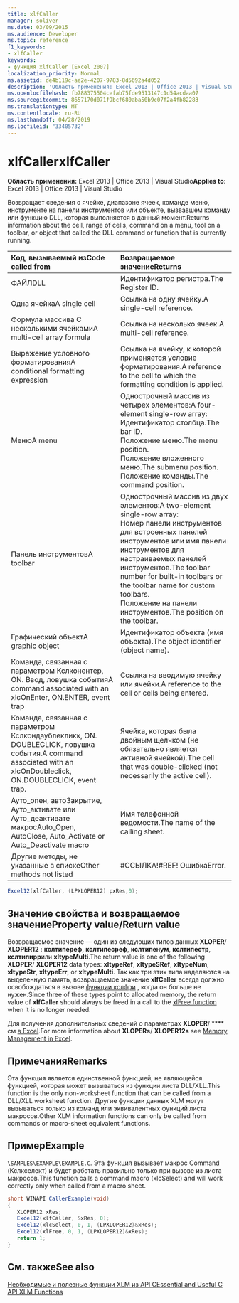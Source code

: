 ```yaml
---
title: xlfCaller
manager: soliver
ms.date: 03/09/2015
ms.audience: Developer
ms.topic: reference
f1_keywords:
- xlfCaller
keywords:
- функция xlfCaller [Excel 2007]
localization_priority: Normal
ms.assetid: de4b119c-ae2e-4207-9783-8d5692a4d052
description: 'Область применения: Excel 2013 | Office 2013 | Visual Studio'
ms.openlocfilehash: fb788375504cefab75fde9513147c1d54acdaa07
ms.sourcegitcommit: 8657170d071f9bcf680aba50b9c07f2a4fb82283
ms.translationtype: MT
ms.contentlocale: ru-RU
ms.lasthandoff: 04/28/2019
ms.locfileid: "33405732"
---
```

# <a name="xlfcaller"></a><span data-ttu-id="cd862-104">xlfCaller</span><span class="sxs-lookup"><span data-stu-id="cd862-104">xlfCaller</span></span>

 <span data-ttu-id="cd862-105">**Область применения:** Excel 2013 | Office 2013 | Visual Studio</span><span class="sxs-lookup"><span data-stu-id="cd862-105">**Applies to**: Excel 2013 | Office 2013 | Visual Studio</span></span> 
  
<span data-ttu-id="cd862-106">Возвращает сведения о ячейке, диапазоне ячеек, команде меню, инструменте на панели инструментов или объекте, вызвавшем команду или функцию DLL, которая выполняется в данный момент.</span><span class="sxs-lookup"><span data-stu-id="cd862-106">Returns information about the cell, range of cells, command on a menu, tool on a toolbar, or object that called the DLL command or function that is currently running.</span></span>
  
|<span data-ttu-id="cd862-107">**Код, вызываемый из**</span><span class="sxs-lookup"><span data-stu-id="cd862-107">**Code called from**</span></span>|<span data-ttu-id="cd862-108">**Возвращаемое значение**</span><span class="sxs-lookup"><span data-stu-id="cd862-108">**Returns**</span></span>|
|:-----|:-----|
|<span data-ttu-id="cd862-109">ФАЙЛ</span><span class="sxs-lookup"><span data-stu-id="cd862-109">DLL</span></span>  <br/> |<span data-ttu-id="cd862-110">Идентификатор регистра.</span><span class="sxs-lookup"><span data-stu-id="cd862-110">The Register ID.</span></span>  <br/> |
|<span data-ttu-id="cd862-111">Одна ячейка</span><span class="sxs-lookup"><span data-stu-id="cd862-111">A single cell</span></span>  <br/> |<span data-ttu-id="cd862-112">Ссылка на одну ячейку.</span><span class="sxs-lookup"><span data-stu-id="cd862-112">A single-cell reference.</span></span>  <br/> |
|<span data-ttu-id="cd862-113">Формула массива С несколькими ячейками</span><span class="sxs-lookup"><span data-stu-id="cd862-113">A multi-cell array formula</span></span>  <br/> |<span data-ttu-id="cd862-114">Ссылка на несколько ячеек.</span><span class="sxs-lookup"><span data-stu-id="cd862-114">A multi-cell reference.</span></span>  <br/> |
|<span data-ttu-id="cd862-115">Выражение условного форматирования</span><span class="sxs-lookup"><span data-stu-id="cd862-115">A conditional formatting expression</span></span>  <br/> |<span data-ttu-id="cd862-116">Ссылка на ячейку, к которой применяется условие форматирования.</span><span class="sxs-lookup"><span data-stu-id="cd862-116">A reference to the cell to which the formatting condition is applied.</span></span>  <br/> |
|<span data-ttu-id="cd862-117">Меню</span><span class="sxs-lookup"><span data-stu-id="cd862-117">A menu</span></span>  <br/> | <span data-ttu-id="cd862-118">Однострочный массив из четырех элементов:</span><span class="sxs-lookup"><span data-stu-id="cd862-118">A four-element single-row array:</span></span>  <br/>  <span data-ttu-id="cd862-119">Идентификатор столбца.</span><span class="sxs-lookup"><span data-stu-id="cd862-119">The bar ID.</span></span>  <br/>  <span data-ttu-id="cd862-120">Положение меню.</span><span class="sxs-lookup"><span data-stu-id="cd862-120">The menu position.</span></span>  <br/>  <span data-ttu-id="cd862-121">Положение вложенного меню.</span><span class="sxs-lookup"><span data-stu-id="cd862-121">The submenu position.</span></span>  <br/>  <span data-ttu-id="cd862-122">Положение команды.</span><span class="sxs-lookup"><span data-stu-id="cd862-122">The command position.</span></span>  <br/> |
|<span data-ttu-id="cd862-123">Панель инструментов</span><span class="sxs-lookup"><span data-stu-id="cd862-123">A toolbar</span></span>  <br/> | <span data-ttu-id="cd862-124">Однострочный массив из двух элементов:</span><span class="sxs-lookup"><span data-stu-id="cd862-124">A two-element single-row array:</span></span>  <br/>  <span data-ttu-id="cd862-125">Номер панели инструментов для встроенных панелей инструментов или имя панели инструментов для настраиваемых панелей инструментов.</span><span class="sxs-lookup"><span data-stu-id="cd862-125">The toolbar number for built-in toolbars or the toolbar name for custom toolbars.</span></span>  <br/>  <span data-ttu-id="cd862-126">Положение на панели инструментов.</span><span class="sxs-lookup"><span data-stu-id="cd862-126">The position on the toolbar.</span></span>  <br/> |
|<span data-ttu-id="cd862-127">Графический объект</span><span class="sxs-lookup"><span data-stu-id="cd862-127">A graphic object</span></span>  <br/> |<span data-ttu-id="cd862-128">Идентификатор объекта (имя объекта).</span><span class="sxs-lookup"><span data-stu-id="cd862-128">The object identifier (object name).</span></span>  <br/> |
|<span data-ttu-id="cd862-129">Команда, связанная с параметром Кслконентер, ON. Ввод, ловушка события</span><span class="sxs-lookup"><span data-stu-id="cd862-129">A command associated with an xlcOnEnter, ON.ENTER, event trap</span></span>  <br/> |<span data-ttu-id="cd862-130">Ссылка на вводимую ячейку или ячейки.</span><span class="sxs-lookup"><span data-stu-id="cd862-130">A reference to the cell or cells being entered.</span></span>  <br/> |
|<span data-ttu-id="cd862-131">Команда, связанная с параметром Кслкондаублекликк, ON. DOUBLECLICK, ловушка события.</span><span class="sxs-lookup"><span data-stu-id="cd862-131">A command associated with an xlcOnDoubleclick, ON.DOUBLECLICK, event trap.</span></span>  <br/> |<span data-ttu-id="cd862-132">Ячейка, которая была двойным щелчком (не обязательно является активной ячейкой).</span><span class="sxs-lookup"><span data-stu-id="cd862-132">The cell that was double-clicked (not necessarily the active cell).</span></span>  <br/> |
|<span data-ttu-id="cd862-133">Ауто_опен, автоЗакрытие, Ауто_активате или Ауто_деактивате макрос</span><span class="sxs-lookup"><span data-stu-id="cd862-133">Auto_Open, AutoClose, Auto_Activate or Auto_Deactivate macro</span></span>  <br/> |<span data-ttu-id="cd862-134">Имя телефонной ведомости.</span><span class="sxs-lookup"><span data-stu-id="cd862-134">The name of the calling sheet.</span></span>  <br/> |
|<span data-ttu-id="cd862-135">Другие методы, не указанные в списке</span><span class="sxs-lookup"><span data-stu-id="cd862-135">Other methods not listed</span></span>  <br/> |<span data-ttu-id="cd862-136">#ССЫЛКА!</span><span class="sxs-lookup"><span data-stu-id="cd862-136">#REF!</span></span> <span data-ttu-id="cd862-137">Ошибка</span><span class="sxs-lookup"><span data-stu-id="cd862-137">Error.</span></span>  <br/> |
   
```cs
Excel12(xlfCaller, (LPXLOPER12) pxRes,0);
```

## <a name="property-valuereturn-value"></a><span data-ttu-id="cd862-138">Значение свойства и возвращаемое значение</span><span class="sxs-lookup"><span data-stu-id="cd862-138">Property value/Return value</span></span>

<span data-ttu-id="cd862-139">Возвращаемое значение — один из следующих типов данных **XLOPER**/ **XLOPER12** : **кслтипереф**, **кслтипесреф**, **кслтипенум**, **кслтипестр**, **кслтипирр**или **xltypeMulti**.</span><span class="sxs-lookup"><span data-stu-id="cd862-139">The return value is one of the following **XLOPER**/ **XLOPER12** data types: **xltypeRef**, **xltypeSRef**, **xltypeNum**, **xltypeStr**, **xltypeErr**, or **xltypeMulti**.</span></span> <span data-ttu-id="cd862-140">Так как три этих типа наделяются на выделенную память, возвращаемое значение **xlfCaller** всегда должно освобождаться в вызове [функции кслфри](xlfree.md) , когда он больше не нужен.</span><span class="sxs-lookup"><span data-stu-id="cd862-140">Since three of these types point to allocated memory, the return value of **xlfCaller** should always be freed in a call to the [xlFree function](xlfree.md) when it is no longer needed.</span></span> 
  
<span data-ttu-id="cd862-141">Для получения дополнительных сведений о параметрах **XLOPER**/ \*\*\*\* см [в Excel](memory-management-in-excel.md).</span><span class="sxs-lookup"><span data-stu-id="cd862-141">For more information about **XLOPERs**/ **XLOPER12s** see [Memory Management in Excel](memory-management-in-excel.md).</span></span>
  
## <a name="remarks"></a><span data-ttu-id="cd862-142">Примечания</span><span class="sxs-lookup"><span data-stu-id="cd862-142">Remarks</span></span>

<span data-ttu-id="cd862-143">Эта функция является единственной функцией, не являющейся функцией, которая может вызываться из функции листа DLL/XLL.</span><span class="sxs-lookup"><span data-stu-id="cd862-143">This function is the only non-worksheet function that can be called from a DLL/XLL worksheet function.</span></span> <span data-ttu-id="cd862-144">Другие функции данных XLM могут вызываться только из команд или эквивалентных функций листа макросов.</span><span class="sxs-lookup"><span data-stu-id="cd862-144">Other XLM information functions can only be called from commands or macro-sheet equivalent functions.</span></span>
  
## <a name="example"></a><span data-ttu-id="cd862-145">Пример</span><span class="sxs-lookup"><span data-stu-id="cd862-145">Example</span></span>

 <span data-ttu-id="cd862-146">`\SAMPLES\EXAMPLE\EXAMPLE.C`.</span><span class="sxs-lookup"><span data-stu-id="cd862-146"></span></span> <span data-ttu-id="cd862-147">Эта функция вызывает макрос Command (Кслкселект) и будет работать правильно только при вызове из листа макросов.</span><span class="sxs-lookup"><span data-stu-id="cd862-147">This function calls a command macro (xlcSelect) and will work correctly only when called from a macro sheet.</span></span>
  
```cs
short WINAPI CallerExample(void)
{
   XLOPER12 xRes;
   Excel12(xlfCaller, &xRes, 0);
   Excel12(xlcSelect, 0, 1, (LPXLOPER12)&xRes);
   Excel12(xlFree, 0, 1, (LPXLOPER12)&xRes);
   return 1;
}
```

## <a name="see-also"></a><span data-ttu-id="cd862-148">См. также</span><span class="sxs-lookup"><span data-stu-id="cd862-148">See also</span></span>



[<span data-ttu-id="cd862-149">Необходимые и полезные функции XLM из API C</span><span class="sxs-lookup"><span data-stu-id="cd862-149">Essential and Useful C API XLM Functions</span></span>](essential-and-useful-c-api-xlm-functions.md)

